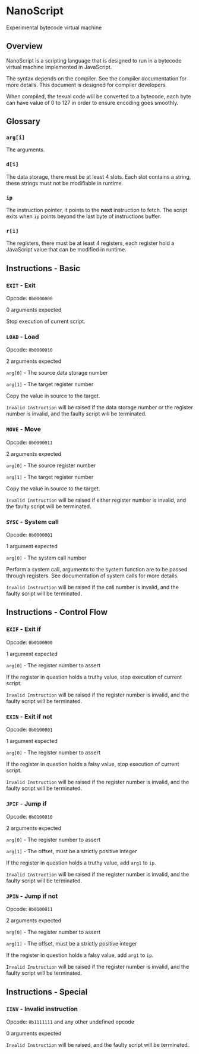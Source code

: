 # NanoScript

Experimental bytecode virtual machine


## Overview

NanoScript is a scripting language that is designed to run in a bytecode
virtual machine implemented in JavaScript.

The syntax depends on the compiler. See the compiler documentation for more
details. This document is designed for compiler developers.

When compiled, the texual code will be converted to a bytecode, each byte can
have value of 0 to 127 in order to ensure encoding goes smoothly.


## Glossary

### `arg[i]`

The arguments.

### `d[i]`

The data storage, there must be at least 4 slots. Each slot contains a string,
these strings must not be modifiable in runtime.

### `ip`

The instruction pointer, it points to the **next** instruction to fetch. The
script exits when `ip` points beyond the last byte of instructions buffer.

### `r[i]`

The registers, there must be at least 4 registers, each register hold a
JavaScript value that can be modified in runtime.


## Instructions - Basic

### `EXIT` - Exit

Opcode: `0b0000000`

0 arguments expected

Stop execution of current script.

### `LOAD` - Load

Opcode: `0b0000010`

2 arguments expected

`arg[0]` - The source data storage number

`arg[1]` - The target register number

Copy the value in source to the target.

`Invalid Instruction` will be raised if the data storage number or the
register number is invalid, and the faulty script will be terminated.

### `MOVE` - Move

Opcode: `0b0000011`

2 arguments expected

`arg[0]` - The source register number

`arg[1]` - The target register number

Copy the value in source to the target.

`Invalid Instruction` will be raised if either register number is invalid, and
the faulty script will be terminated.

### `SYSC` - System call

Opcode: `0b0000001`

1 argument expected

`arg[0]` - The system call number

Perform a system call, arguments to the system function are to be passed
through registers. See documentation of system calls for more details.

`Invalid Instruction` will be raised if the call number is invalid, and the
faulty script will be terminated.


## Instructions - Control Flow

### `EXIF` - Exit if

Opcode: `0b0100000`

1 argument expected

`arg[0]` - The register number to assert

If the register in question holds a truthy value, stop execution of current
script.

`Invalid Instruction` will be raised if the register number is invalid, and the
faulty script will be terminated.

### `EXIN` - Exit if not

Opcode: `0b0100001`

1 argument expected

`arg[0]` - The register number to assert

If the register in question holds a falsy value, stop execution of current
script.

`Invalid Instruction` will be raised if the register number is invalid, and the
faulty script will be terminated.

### `JPIF` - Jump if

Opcode: `0b0100010`

2 arguments expected

`arg[0]` - The register number to assert

`arg[1]` - The offset, must be a strictly positive integer

If the register in question holds a truthy value, add `arg1` to `ip`.

`Invalid Instruction` will be raised if the register number is invalid, and the
faulty script will be terminated.

### `JPIN` - Jump if not

Opcode: `0b0100011`

2 arguments expected

`arg[0]` - The register number to assert

`arg[1]` - The offset, must be a strictly positive integer

If the register in question holds a falsy value, add `arg1` to `ip`.

`Invalid Instruction` will be raised if the register number is invalid, and the
faulty script will be terminated.


## Instructions - Special

### `IINV` - Invalid instruction

Opcode: `0b1111111` and any other undefined opcode

0 arguments expected

`Invalid Instruction` will be raised, and the faulty script will be terminated.
